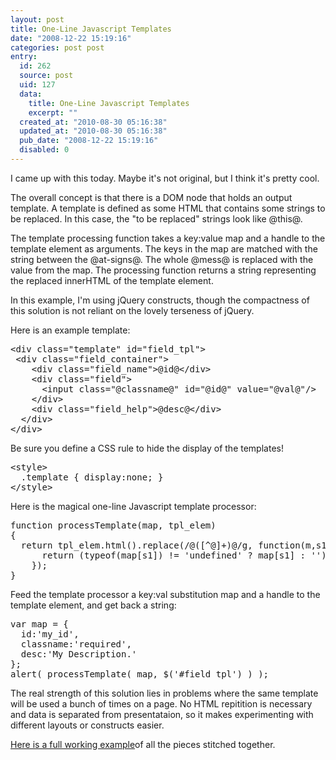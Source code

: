 ```yaml
---
layout: post
title: One-Line Javascript Templates
date: "2008-12-22 15:19:16"
categories: post post
entry:
  id: 262
  source: post
  uid: 127
  data:
    title: One-Line Javascript Templates
    excerpt: ""
  created_at: "2010-08-30 05:16:38"
  updated_at: "2010-08-30 05:16:38"
  pub_date: "2008-12-22 15:19:16"
  disabled: 0
---
```


I came up with this today. Maybe it's not original, but I think it's pretty cool.

The overall concept is that there is a DOM node that holds an output template. A template is defined as some HTML that contains some strings to be replaced. In this case, the "to be replaced" strings look like @this@.

The template processing function takes a key:value map and a handle to the template element as arguments. The keys in the map are matched with the string between the @at-signs@. The whole @mess@ is replaced with the value from the map. The processing function returns a string representing the replaced innerHTML of the template element.

In this example, I'm using jQuery constructs, though the compactness of this solution is not reliant on the lovely terseness of jQuery.

Here is an example template:

<pre>&lt;div class="template" id="field_tpl"&gt;
 &lt;div class="field_container"&gt;
    &lt;div class="field_name"&gt;@id@&lt;/div&gt;
    &lt;div class="field"&gt;
      &lt;input class="@classname@" id="@id@" value="@val@"/&gt;
    &lt;/div&gt;
    &lt;div class="field_help"&gt;@desc@&lt;/div&gt;
  &lt;/div&gt;
&lt;/div&gt;</pre>

Be sure you define a CSS rule to hide the display of the templates!

<pre>&lt;style&gt;
  .template { display:none; }
&lt;/style&gt;</pre>

Here is the magical one-line Javascript template processor:

<pre>function processTemplate(map, tpl_elem)
{
  return tpl_elem.html().replace(/@([^@]+)@/g, function(m,s1) {
      return (typeof(map[s1]) != 'undefined' ? map[s1] : '');
    });
}</pre>

Feed the template processor a key:val substitution map and a handle to the template element, and get back a string:

<pre>var map = {
  id:'my_id',
  classname:'required',
  desc:'My Description.'
};
alert( processTemplate( map, $('#field_tpl') ) );</pre>

The real strength of this solution lies in problems where the same template will be used a bunch of times on a page. No HTML repitition is necessary and data is separated from presentataion, so it makes experimenting with different layouts or constructs easier.

<a href="/static/template.html">Here is a full working example</a>of all the pieces stitched together.
